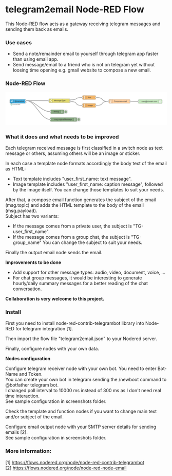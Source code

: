 # telegram2email Node-RED Flow
This Node-RED flow acts as a gateway receiving telegram messages and sending them back as emails.

### Use cases
* Send a note/remainder email to yourself through telegram app faster than using email app.
* Send message/email to a friend who is not on telegram yet without loosing time opening e.g. gmail website to compose a new email. 

### Node-RED Flow
![NodeRed Flow image](screenshots/telegram2email-flow.png?raw=true "flow")

### What it does and what needs to be improved
Each telegram received message is first classified in a switch node as text message or others, assuming others will be an image or sticker.  

In each case a template node formats accordingly the body text of the email as HTML: 
* Text template includes "user_first_name: text message".  
* Image template includes "user_first_name: caption message", followed by the image itself.
You can change those templates to suit your needs.

After that, a compose email function generates the subject of the email (msg.topic) and adds the HTML template to the body of the email (msg.payload).  
Subject has two variants:
* If the message comes from a private user, the subject is "TG-user_first_name".
* If the message comes from a group chat,  the subject is "TG-group_name"
You can change the subject to suit your needs.

Finally the output email node sends the email.

**Improvements to be done**  
* Add support for other message types: audio, video, document, voice, ...
* For chat group messages, it would be interesting to generate hourly/daily summary messages for a better reading of the chat conversation.  

**Collaboration is very welcome to this project.**

### Install
First you need to install node-red-contrib-telegrambot library into Node-RED for telegram integration [1].

Then import the flow file "telegram2email.json" to your Nodered server.

Finally, configure nodes with your own data.  

**Nodes configuration**

Configure telegram receiver node with your own bot. You need to enter Bot-Name and Token.  
You can create your own bot in telegram sending the /newboot command to @botfather telegram bot.  
I changed poll interval to 10000 ms instead of 300 ms as I don't need real time interaction.  
See sample configuration in screenshots folder.

Check the template and function nodes if you want to change main text and/or subject of the email.

Configure email output node with your SMTP server details for sending emails [2].  
See sample configuration in screenshots folder.

### More information:
[1] https://flows.nodered.org/node/node-red-contrib-telegrambot  
[2] https://flows.nodered.org/node/node-red-node-email  
